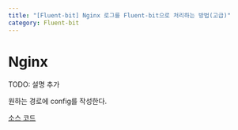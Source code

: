 ```yaml
---
title: "[Fluent-bit] Nginx 로그를 Fluent-bit으로 처리하는 방법(고급)"
category: Fluent-bit
---
```


# Nginx

TODO: 설명 추가 

원하는 경로에 config를 작성한다.

<a href="https://github.com/gilbertlim/fluent-bit/tree/main/advanced/nginx">소스 코드</a>

